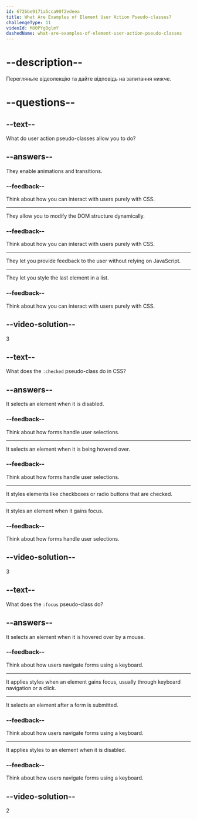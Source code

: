 ```yaml
---
id: 672bbe9171a5cca90f2edeea
title: What Are Examples of Element User Action Pseudo-classes?
challengeType: 11
videoId: M80PYgBglmY
dashedName: what-are-examples-of-element-user-action-pseudo-classes
---
```


# --description--

Перегляньте відеолекцію та дайте відповідь на запитання нижче.

# --questions--

## --text--

What do user action pseudo-classes allow you to do?

## --answers--

They enable animations and transitions.

### --feedback--

Think about how you can interact with users purely with CSS.

---

They allow you to modify the DOM structure dynamically.

### --feedback--

Think about how you can interact with users purely with CSS.

---

They let you provide feedback to the user without relying on JavaScript.

---

They let you style the last element in a list.

### --feedback--

Think about how you can interact with users purely with CSS.

## --video-solution--

3

## --text--

What does the `:checked` pseudo-class do in CSS?

## --answers--

It selects an element when it is disabled.

### --feedback--

Think about how forms handle user selections.

---

It selects an element when it is being hovered over.

### --feedback--

Think about how forms handle user selections.

---

It styles elements like checkboxes or radio buttons that are checked.

---

It styles an element when it gains focus.

### --feedback--

Think about how forms handle user selections.

## --video-solution--

3

## --text--

What does the `:focus` pseudo-class do?

## --answers--

It selects an element when it is hovered over by a mouse.

### --feedback--

Think about how users navigate forms using a keyboard.

---

It applies styles when an element gains focus, usually through keyboard navigation or a click.

---

It selects an element after a form is submitted.

### --feedback--

Think about how users navigate forms using a keyboard.

---

It applies styles to an element when it is disabled.

### --feedback--

Think about how users navigate forms using a keyboard.

## --video-solution--

2
